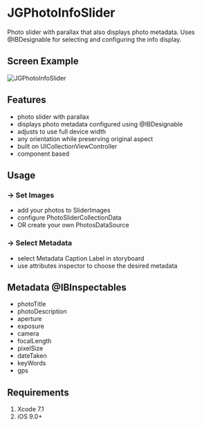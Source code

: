 # JGPhotoInfoSlider

Photo slider with parallax that also displays photo metadata. Uses @IBDesignable for selecting and configuring the info display.

## Screen Example
<img src="https://raw.githubusercontent.com/ziligy/JGPhotoInfoSlider/master/JGPhotoInfoSlider.gif" alt="JGPhotoInfoSlider"/>

## Features
- photo slider with parallax
- displays photo metadata configured using @IBDesignable
- adjusts to use full device width
- any orientation while preserving original aspect
- built on UICollectionViewController
- component based

## Usage

### -> Set Images
- add your photos to SliderImages
- configure PhotoSliderCollectionData
- OR create your own PhotosDataSource

### -> Select Metadata
- select Metadata Caption Label in storyboard
- use attributes inspector to choose the desired metadata

## Metadata @IBInspectables
- photoTitle
- photoDescription
- aperture
- exposure
- camera
- focalLength
- pixelSize
- dateTaken
- keyWords
- gps

## Requirements
1. Xcode 7.1
2. iOS 9.0+
